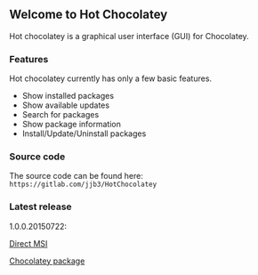 ## Welcome to Hot Chocolatey

Hot chocolatey is a graphical user interface (GUI) for Chocolatey. 


### Features

Hot chocolatey currently has only a few basic features.

* Show installed packages
* Show available updates
* Search for packages
* Show package information
* Install/Update/Uninstall packages


### Source code

The source code can be found here: `https://gitlab.com/jjb3/HotChocolatey`

### Latest release

1.0.0.20150722: 

[Direct MSI](http://hotchocolatey.jjb3.nl/releases/1.0.0.20150722/Setup%20Hot%20Chocolatey.msi)

[Chocolatey package](https://chocolatey.org/packages/hot-chocolatey/)
